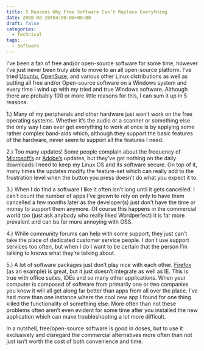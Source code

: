 ```yaml
---
title: 5 Reasons Why Free Software Can’t Replace Everything
date: 2008-08-20T04:00:00+00:00
draft: false
categories:
  - Technical
tags:
  - Software
---
```


I’ve been a fan of free and/or open-source software for some time, however I’ve just never been truly able to move to an all open-source platform. I’ve tried [Ubuntu](http://www.ubuntu.com), [OpenSuse](http://www.opensuse.org), and various other Linux distributions as well as putting all free and/or Open-source software on a Windows system and every time I wind up with my tried and true Windows software. Although there are probably 100 or more little reasons for this, I can sum it up in 5 reasons.

1.) Many of my peripherals and other hardware just won’t work on the free operating systems. Whether it’s the audio or a scanner or something else the only way I can ever get everything to work at once is by applying some rather complex band-aids which, although they support the basic features of the hardware, never seem to support all the features I need.

2.) Too many updates! Some people complain about the frequency of [Microsoft’s](http://www.microsoft.com) or [Adobe’s](http://www.adobe.com) updates, but they’ve got nothing on the daily downloads I need to keep my Linux OS and its software secure. On top of it, many times the updates modify the feature-set which can really add to the frustration level when the button you press doesn’t do what you expect it to.

3.) When I do find a software I like it often isn’t long until it gets cancelled. I can’t count the number of apps I’ve grown to rely on only to have them cancelled a few months later as the developer(s) just don’t have the time or money to support them anymore. Of course this happens in the commercial world too (just ask anybody who really liked Wordperfect) it is far more prevalent and can be far more annoying with OSS.

4.) While community forums can help with some support, they just can’t take the place of dedicated customer service people. I don’t use support services too often, but when I do I want to be certain that the person I’m talking to knows what they’re talking about.

5.) A lot of software packages just don’t play nice with each other. [Firefox](http://www.firefox.com) (as an example) is great, but it just doesn’t integrate as well as IE. This is true with office suites, IDEs and so many other applications. When your computer is composed of software from primarily one or two companies you know it will all get along far better than apps from all over the place. I’ve had more than one instance where the cool new app I found for one thing killed the functionality of something else. More often than not these problems often aren’t even evident for some time after you installed the new application which can make troubleshooting a lot more difficult.

In a nutshell, free/open-source software is good in doses, but to use it exclusively and disregard the commercial alternatives more often than not just isn’t worth the cost of both convenience and time.